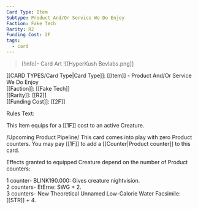 ```yaml
---
Card Type: Item
Subtype: Product And/Or Service We Do Enjoy
Faction: Fake Tech
Rarity: R2
Funding Cost: 2F
tags:
  - card
---
```

> [!info]- Card Art
> ![[HyperKush Bevlabs.png]]

[[CARD TYPES/Card Type|Card Type]]: [[Item]] - Product And/Or Service We Do Enjoy  
[[Faction]]: [[Fake Tech]]  
[[Rarity]]: [[R2]]  
[[Funding Cost]]: [[2F]]  

Rules Text:  

This Item equips for a [[1F]] cost to an active Creature.  

/Upcoming Product Pipeline/ This card comes into play with zero Product counters. You may pay [[1F]] to add a [[Counter|Product counter]] to this card.  

Effects granted to equipped Creature depend on the number of Product counters:  

1 counter- BLINK190.000: Gives creature nightvision.  
2 counters- EtErne: SWG + 2.  
3 counters- New Theoretical Unnamed Low-Calorie Water Facsimile: [[STR]] + 4.  